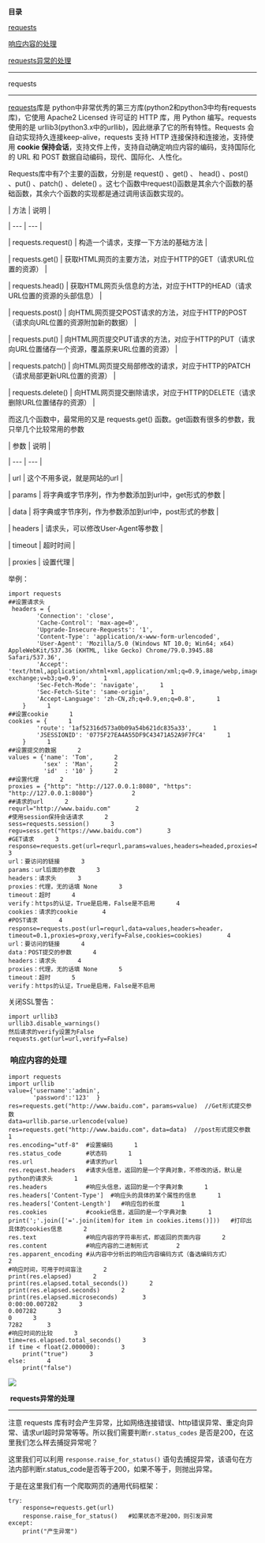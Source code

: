 **目录**

[requests](#t0)

[响应内容的处理](#t1)

[requests异常的处理](#t2)

* * *

requests
--------

[requests](https://so.csdn.net/so/search?q=requests&spm=1001.2101.3001.7020)库是 python中非常优秀的第三方库(python2和python3中均有requests库)，它使用 Apache2 Licensed 许可证的 HTTP 库，用 Python 编写。requests 使用的是 urllib3(python3.x中的urllib)，因此继承了它的所有特性。Requests 会自动实现持久连接keep-alive，requests 支持 HTTP 连接保持和连接池，支持使用 **cookie 保持会话**，支持文件上传，支持自动确定响应内容的编码，支持国际化的 URL 和 POST 数据自动编码，现代、国际化、人性化。

Requests库中有7个主要的函数，分别是 request() 、get() 、 head() 、post() 、put() 、patch() 、delete() 。这七个函数中request()函数是其余六个函数的基础函数，其余六个函数的实现都是通过调用该函数实现的。

| 方法 | 说明 |
| --- | --- |
| requests.request() | 构造一个请求，支撑一下方法的基础方法 |
| requests.get() | 获取HTML网页的主要方法，对应于HTTP的GET（请求URL位置的资源） |
| requests.head() | 获取HTML网页头信息的方法，对应于HTTP的HEAD（请求URL位置的资源的头部信息） |
| requests.post() | 向HTML网页提交POST请求的方法，对应于HTTP的POST（请求向URL位置的资源附加新的数据） |
| requests.put() | 向HTML网页提交PUT请求的方法，对应于HTTP的PUT（请求向URL位置储存一个资源，覆盖原来URL位置的资源） |
| requests.patch() | 向HTML网页提交局部修改的请求，对应于HTTP的PATCH（请求局部更新URL位置的资源） |
| requests.delete() | 向HTML网页提交删除请求，对应于HTTP的DELETE（请求删除URL位置储存的资源） |

而这几个函数中，最常用的又是 requests.get() 函数。get函数有很多的参数，我只举几个比较常用的参数

| 参数 | 说明 |
| --- | --- |
| url | 这个不用多说，就是网站的url |
| params | 将字典或字节序列，作为参数添加到url中，get形式的参数 |
| data | 将字典或字节序列，作为参数添加到url中，post形式的参数 |
| headers | 请求头，可以修改User-Agent等参数 |
| timeout | 超时时间 |
| proxies | 设置代理 |

举例：

```
import requests      
##设置请求头      
 headers = {      
        'Connection': 'close',      
        'Cache-Control': 'max-age=0',      
        'Upgrade-Insecure-Requests': '1',      
        'Content-Type': 'application/x-www-form-urlencoded',      
        'User-Agent': 'Mozilla/5.0 (Windows NT 10.0; Win64; x64) AppleWebKit/537.36 (KHTML, like Gecko) Chrome/79.0.3945.88 Safari/537.36',      
        'Accept': 'text/html,application/xhtml+xml,application/xml;q=0.9,image/webp,image/apng,*/*;q=0.8,application/signed-exchange;v=b3;q=0.9',      1
        'Sec-Fetch-Mode': 'navigate',      1
        'Sec-Fetch-Site': 'same-origin',      1
        'Accept-Language': 'zh-CN,zh;q=0.9,en;q=0.8',      1
    }      1
##设置cookie      1
cookies = {      1
        'route': '1af52316d573a0b09a54b621dc835a33',      1
        'JSESSIONID': '0775F27EA4A55DF9C43471A52A9F7FC4'      1
    }      1
##设置提交的数据      2
values = {'name': 'Tom',      2
          'sex' : 'Man',      2
          'id'  : '10' }      2
##设置代理      2
proxies = {"http": "http://127.0.0.1:8080", "https": "http://127.0.0.1:8080"}           2
##请求的url      2
requrl="http://www.baidu.com"       2
#使用session保持会话请求      2
sess=requests.session()      3
regu=sess.get("https://www.baidu.com")       3
#GET请求      3
response=requests.get(url=requrl,params=values,headers=headed,proxies=None,timeout=0.1,verify=False,cookies=cookies)       3
url：要访问的链接      3
params：url后面的参数      3
headers：请求头      3
proxies：代理，无的话填 None      3
timeout：超时      4
verify：https的认证，True是启用，False是不启用      4
cookies：请求的cookie       4
#POST请求      4
response=requests.post(url=requrl,data=values,headers=header，timeout=0.1,proxies=proxy,verify=False,cookies=cookies)       4
url：要访问的链接      4
data：POST提交的参数      4
headers：请求头      4
proxies：代理，无的话填 None      5
timeout：超时      5
verify：https的认证，True是启用，False是不启用
```


关闭SSL警告：

```
import urllib3      
urllib3.disable_warnings()       
然后请求的verify设置为False      
requests.get(url=url,verify=False)
```


###  响应内容的处理

```
import requests      
import urllib       
value={'username':'admin',      
       'password':'123'  }      
res=requests.get("http://www.baidu.com"，params=value)  //Get形式提交参数       
data=urllib.parse.urlencode(value)      
res=requests.get("http://www.baidu.com"，data=data)  //post形式提交参数       1
res.encoding="utf-8"  #设置编码      1
res.status_code       #状态码      1
res.url               #请求的url      1
res.request.headers   #请求头信息，返回的是一个字典对象，不修改的话，默认是python的请求头      1
res.headers           #响应头信息，返回的是一个字典对象      1
res.headers['Content-Type']  #响应头的具体的某个属性的信息      1
res.headers['Content-Length']   #响应包的长度      1
res.cookies           #cookie信息，返回的是一个字典对象      1
print(';'.join(['='.join(item)for item in cookies.items()]))   #打印出具体的cookies信息      2
res.text              #响应内容的字符串形式，即返回的页面内容      2
res.content           #响应内容的二进制形式        2
res.apparent_encoding #从内容中分析出的响应内容编码方式（备选编码方式）       2
#响应时间，可用于时间盲注      2
print(res.elapsed)      2
print(res.elapsed.total_seconds())      2
print(res.elapsed.seconds)      2
print(res.elapsed.microseconds)       3
0:00:00.007282      3
0.007282      3
0      3
7282       3
#响应时间的比较      3
time=res.elapsed.total_seconds()      3
if time < float(2.000000):      3
	print("true")      3
else:      4
	print("false")
```


![](https://img-blog.csdn.net/20181007084822488?watermark/2/text/aHR0cHM6Ly9ibG9nLmNzZG4ubmV0L3FxXzM2MTE5MTky/font/5a6L5L2T/fontsize/400/fill/I0JBQkFCMA==/dissolve/70)

 **requests异常的处理**
------------------

注意 requests 库有时会产生异常，比如网络连接错误、http错误异常、重定向异常、请求url超时异常等等。所以我们需要判断`r.status_codes` 是否是200，在这里我们怎么样去捕捉异常呢？

这里我们可以利用 `response.raise_for_status()` 语句去捕捉异常，该语句在方法内部判断r.status\_code是否等于200，如果不等于，则抛出异常。

于是在这里我们有一个爬取网页的通用代码框架：

```
try:      
    response=requests.get(url)      
    response.raise_for_status()   #如果状态不是200，则引发异常      
except:      
    print("产生异常")
```
